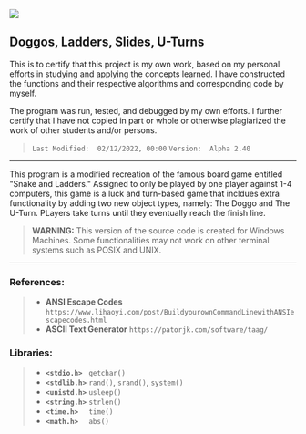 
![](https://imgur.com/a/agpimxP)

Doggos, Ladders, Slides, U-Turns
---

<p> This is to certify that this project is my own work, based on my personal efforts in studying and applying the concepts learned. I have constructed the functions and their respective algorithms and corresponding code by myself. </p>
<p> The program was run, tested, and debugged by my own efforts. I further certify that I have not copied in part or whole or otherwise plagiarized the work of other students and/or persons. </p>

>    `Last Modified:  02/12/2022, 00:00`
>    `Version:  Alpha 2.40`

<hr>

<p> This program is a modified recreation of the famous board game entitled "Snake and Ladders." Assigned to only be played by one player against 1-4 computers, this game is a luck and turn-based game that incldues extra functionality by adding two new object types, namely: The Doggo and The U-Turn. PLayers take turns until they eventually reach the finish line. </p>

> **WARNING:** This version of the source code is created for Windows Machines. Some functionalities may not work on other terminal systems such as POSIX and UNIX.

---

### **References:**

> + **ANSI Escape Codes**
> `https://www.lihaoyi.com/post/BuildyourownCommandLinewithANSIescapecodes.html`
> + **ASCII Text Generator**
> `https://patorjk.com/software/taag/`


### **Libraries:**
> - **`<stdio.h> `**  `getchar()`
> - **`<stdlib.h>`**  `rand()`, `srand()`, `system()`
> - **`<unistd.h>`**  `usleep()`
> - **`<string.h>`**  `strlen()`
> - **`<time.h>  `**  `time()`
> - **`<math.h>  `**  `abs()`
